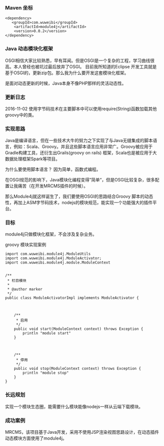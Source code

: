 
### Maven 坐标




```
<dependency>
   <groupId>com.wuweibi</groupId>
    <artifactId>module4j</artifactId>
    <version>0.0.2</version>
</dependency>
```


### Java 动态模块化框架

OSGI相信大家比较熟悉，早有耳闻。但是OSGI是一个复杂的工程，学习曲线很高。本人曾经也被坑过最后放弃了OSGI。
目前我所知道的Eclipse 开发工具就是基于OSGI的，更新zip包。那么我为什么要开发这套模块化框架。

是面对动态更新的时候，Java本身不像PHP那样的灵活动态性。


### 更新日志

2016-11-02 使用字节码技术在主要脚本中可以使用require(String)函数加载其他groovy中的类。


### 实现思路

Java是编译语言，但在一些技术大牛的努力之下实现了与Java无缝集成的脚本语言，例如：Scala、Groovy。并且这些脚本语言应用非常广。Groovy被应用于Gradle构建工具，还衍生出Grails(groovy on rails) 框架，Scala也是被应用于大数据处理框架Spark等项目。

为什么要使用脚本语言？ 因为简单，函数式编程。


在OSGI规范的影响下，Java模块化编程变得”简单“，但是OSGI比较复杂，很多配置让我痛苦（在开发MRCMS插件的时候）。


那么Module4j就这样诞生了，我们要使用OSGI的思路结合Groovy 脚本的动态性，再加上ASM字节码技术，nodejs的模块规范，能实现一个功能强大的插件平台。


### 目标

module4j只做模块化框架，不会涉及复杂业务。


groovy 模块实现案例
```
import com.wuweibi.module4j.ModuleUtils
import com.wuweibi.module4j.ModuleActivator;
import com.wuweibi.module4j.module.ModuleContext


/**
 * 栏目模块
 *
 * @author marker
 */
public class ModuleActivatorImpl implements ModuleActivator {



	/**
	 * 启用
	 */
	public void start(ModuleContext context) throws Exception {
        println "module start"
	}



	/**
	 * 停用
	 */
	public void stop(ModuleContext context) throws Exception {
        println "module stop"
	}
}
```



### 长远规划

实现一个模块生态圈，能需要什么模块能像nodejs一样从云端下载模块。



### 成功案例

MRCMS，该项目基于Java开发，采用不使用JSP渲染视图思路设计，在动态插件动态模块方面使用了module4j。
